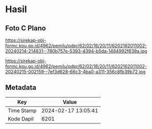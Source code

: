 # Hasil

## Foto C Plano

https://sirekap-obj-formc.kpu.go.id/4962/pemilu/pdpr/62/02/16/20/11/6202162011002-20240214-214831--780b757e-5393-4394-b5da-1484992f639a.jpg

https://sirekap-obj-formc.kpu.go.id/4962/pemilu/pdpr/62/02/16/20/11/6202162011002-20240215-002159--7ef3d628-66c3-4ba0-a311-356c8fb39b72.jpg


## Metadata

| Key        | Value               |
| ---------- | ------------------- |
| Time Stamp | 2024-02-17 13:05:41 |
| Kode Dapil | 6201                |



